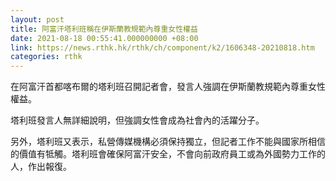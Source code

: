 ```yaml
---
layout: post
title: 阿富汗塔利班稱在伊斯蘭教規範內尊重女性權益
date: 2021-08-18 00:55:41.000000000 +08:00
link: https://news.rthk.hk/rthk/ch/component/k2/1606348-20210818.htm
categories: rthk
---
```


在阿富汗首都喀布爾的塔利班召開記者會，發言人強調在伊斯蘭教規範內尊重女性權益。

塔利班發言人無詳細說明，但強調女性會成為社會內的活躍分子。

另外，塔利班又表示，私營傳媒機構必須保持獨立，但記者工作不能與國家所相信的價值有牴觸。塔利班會確保阿富汗安全，不會向前政府員工或為外國勢力工作的人，作出報復。
